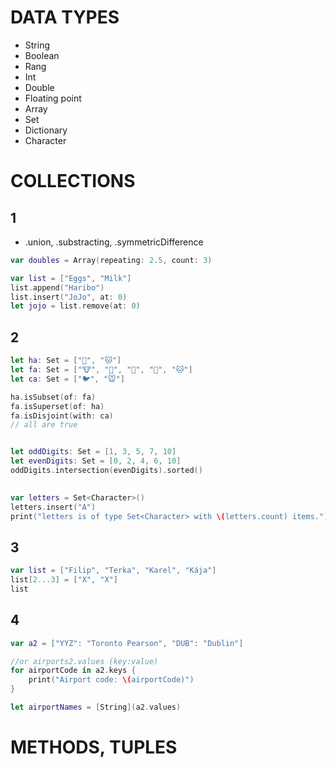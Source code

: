 # DATA TYPES

* String
* Boolean
* Rang
* Int
* Double
* Floating point
* Array
* Set
* Dictionary
* Character


# COLLECTIONS

## 1
* .union, .substracting, .symmetricDifference
```swift
var doubles = Array(repeating: 2.5, count: 3)
```

```swift
var list = ["Eggs", "Milk"]
list.append("Haribo")
list.insert("JoJo", at: 0)
let jojo = list.remove(at: 0)
```
## 2
```swift
let ha: Set = ["🐶", "🐱"]
let fa: Set = ["🐮", "🐔", "🐑", "🐶", "🐱"]
let ca: Set = ["🐦", "🐭"]

ha.isSubset(of: fa)
fa.isSuperset(of: ha)
fa.isDisjoint(with: ca)
// all are true


let oddDigits: Set = [1, 3, 5, 7, 10]
let evenDigits: Set = [0, 2, 4, 6, 10]
oddDigits.intersection(evenDigits).sorted()

 
var letters = Set<Character>()
letters.insert("A")
print("letters is of type Set<Character> with \(letters.count) items.")

```

## 3
```swift
var list = ["Filip", "Terka", "Karel", "Kája"]
list[2...3] = ["X", "X"]
list
```
## 4
```swift
var a2 = ["YYZ": "Toronto Pearson", "DUB": "Dublin"]

//or airports2.values (key:value)
for airportCode in a2.keys {
    print("Airport code: \(airportCode)")
}

let airportNames = [String](a2.values)
```

# METHODS, TUPLES


